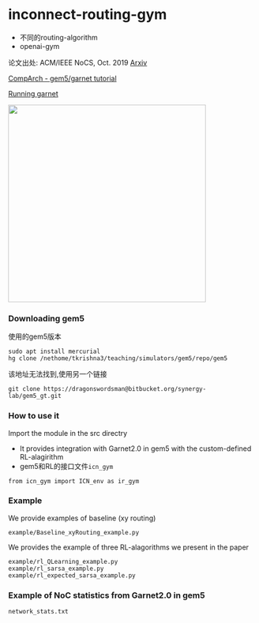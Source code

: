 # inconnect-routing-gym
* 不同的routing-algorithm
* openai-gym

论文出处: ACM/IEEE NoCS, Oct. 2019 [Arxiv](https://arxiv.org/abs/1908.04484)


[CompArch - gem5/garnet tutorial](http://tusharkrishna.ece.gatech.edu/teaching/garnet_gt/)

[Running garnet](http://pwp.gatech.edu/ece-tushar/wp-content/uploads/sites/175/2019/01/Lab1.pdf)

<img src="https://github.com/huckiyang/inconnect-routing-gym/blob/master/ok_1.png" width="400">


### Downloading gem5

使用的gem5版本
```
sudo apt install mercurial
hg clone /nethome/tkrishna3/teaching/simulators/gem5/repo/gem5
```
该地址无法找到,使用另一个链接
```
git clone https://dragonswordsman@bitbucket.org/synergy-lab/gem5_gt.git
```

### How to use it
Import the module in the src directry
* It provides integration with Garnet2.0 in gem5 with the custom-defined RL-alagirithm
* gem5和RL的接口文件`icn_gym`
```"python"
from icn_gym import ICN_env as ir_gym
```
### Example
We provide examples of baseline (xy routing)
```
example/Baseline_xyRouting_example.py
```
We provides the example of three RL-alagorithms we present in the paper
```
example/rl_QLearning_example.py
example/rl_sarsa_example.py
example/rl_expected_sarsa_example.py
```
### Example of NoC statistics from Garnet2.0 in gem5
```
network_stats.txt
```
